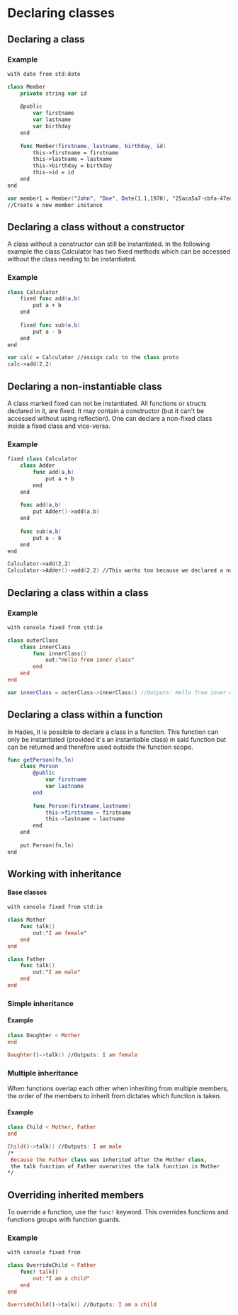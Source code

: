 # Declaring classes

## Declaring a class

### Example

```swift
with date from std:date

class Member
    private string var id
    
    @public
        var firstname
        var lastname
        var birthday
    end
    
    func Member(firstname, lastname, birthday, id)
        this->firstname = firstname
        this->lastname = lastname
        this->birthday = birthday
        this->id = id
    end
end

var member1 = Member("John", "Doe", Date(1,1,1970), "25aca5a7-cbfa-47ed-aeb5-f96cb1eb46ee")
//Create a new member instance
```

## Declaring a class without a constructor

A class without a constructor can still be instantiated. In the following example the class Calculator has two fixed methods which can be accessed without the class needing to be instantiated.

### Example

```swift
class Calculator
    fixed func add(a,b)
        put a + b
    end
    
    fixed func sub(a,b)
        put a - b
    end
end

var calc = Calculator //assign calc to the class proto
calc->add(2,2)
```

## Declaring a non-instantiable class

A class marked fixed can not be instantiated. All functions or structs declared in it, are fixed. It may contain a constructor \(but it can't be accessed without using reflection\). One can declare a non-fixed class inside a fixed class and vice-versa.

### Example

```swift
fixed class Calculator
    class Adder
        func add(a,b)
            put a + b
        end
    end
    
    func add(a,b)
        put Adder()->add(a,b)
    end
    
    func sub(a,b)
        put a - b
    end
end

Calculator->add(2,2)
Calculator->Adder()->add(2,2) //This works too because we declared a non-fixed (instantiable) class inside the fixed class
```

## Declaring a class within a class

### Example

```swift
with console fixed from std:io

class outerClass
    class innerClass
        func innerClass()
            out:"Hello from inner class"
        end
    end
end

var innerClass = outerClass->innerClass() //Outputs: Hello from inner class
```

## Declaring a class within a function

In Hades, it is possible to declare a class in a function. This function can only be instantiated \(provided it's an instantiable class\) in said function but can be returned and therefore used outside the function scope.

```swift
func getPerson(fn,ln)
    class Person
        @public
            var firstname
            var lastname
        end
        
        func Person(firstname,lastname)
            this->firstname = firstname
            this->lastname = lastname
        end
    end
    
    put Person(fn,ln)
end
```

## Working with inheritance

#### Base classes

```swift
with console fixed from std:io

class Mother
    func talk()
        out:"I am female"
    end
end

class Father
    func talk()
        out:"I am male"
    end
end
```

### Simple inheritance

#### Example

```swift
class Daughter < Mother
end

Daughter()->talk() //Outputs: I am female
```

### Multiple inheritance

When functions overlap each other when inheriting from multiple members, the order of the members to inherit from dictates which function is taken.

#### Example

```swift
class Child < Mother, Father
end

Child()->talk() //Outputs: I am male
/*
 Because the Father class was inherited after the Mother class,
 the talk function of Father overwrites the talk function in Mother
*/
```

## Overriding inherited members

To override a function, use the `func!` keyword. This overrides functions and functions groups with function guards.

### Example

```swift
with console fixed from 

class OverrideChild < Father
    func! talk()
        out:"I am a child"
    end
end

OverrideChild()->talk() //Outputs: I am a child
```



